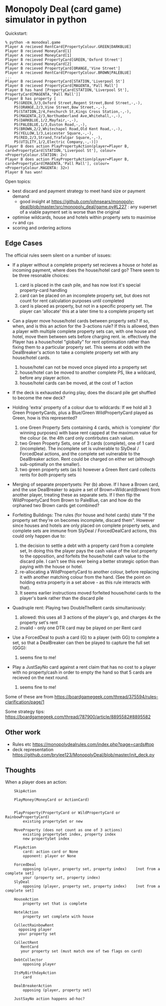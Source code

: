 Monopoly Deal (card game) simulator in python
=====

Quickstart:

```
% python -m monodeal.game
Player A recieved RentCard[PropertyColour.GREEN|DARKBLUE]
Player B recieved MoneyCard[1]
Player A recieved MoneyCard[1]
Player B recieved PropertyCard[GREEN,'Oxford Street']
Player A recieved MoneyCard[2]
Player B recieved PropertyCard[ORANGE,'Vine Street']
Player A recieved RentCard[PropertyColour.BROWN|PALEBLUE]
...
Player B recieved PropertyCard[STATION,'Liverpool St']
Player B recieved PropertyCard[MAGENTA,'Pall Mall']
Player B has hand [PropertyCard[STATION,'Liverpool St'], PropertyCard[MAGENTA,'Pall Mall']]
Player B has property [
    PS(GREEN,3/3,Oxford Street,Regent Street,Bond Street,-,-), 
    PS(ORANGE,2/3,Vine Street,Bow Street,-,-), 
    PS(STATION,2/4,Fenchurch St,Kings Cross Station,-,-), 
    PS(MAGENTA,2/3,Northumberland Ave,Whitehall,-,-), 
    PS(DARKBLUE,1/2,Mayfair,-,-), 
    PS(PALEBLUE,1/3,Euston Road,-,-), 
    PS(BROWN,2/2,Whitechapel Road,Old Kent Road,-,-), 
    PS(YELLOW,1/3,Leicester Square,-,-), 
    PS(RED,2/3,Strand,Trafalgar Square,-,-), 
    PS(UTILITY,1/2,Electric Company,-,-)])
Player B does action PlayPropertyAction(player=Player B, card=PropertyCard[STATION,'Liverpool St'], colour=<PropertyColour.STATION: 2>)
Player B does action PlayPropertyAction(player=Player B, card=PropertyCard[MAGENTA,'Pall Mall'], colour=<PropertyColour.MAGENTA: 32>)
Player B has won!
```

Open topics:
* best discard and payment strategy to meet hand size or payment demand
    * good insight at https://github.com/johnsears/monopoly-deal/blob/master/src/monopoly_deal/game.py#L227 : any superset of a viable payment set is worse than the original
* optimise wildcards, house and hotels within property sets to maximise `rv` and `cps`
* scoring and ordering actions

Edge Cases
-----
The official rules seem silent on a number of issues:

* If a player without a complete property set recieves a house or hotel as incoming payment, where does the house/hotel card go? There seem to be three resonable choices:
    1) card is placed in the cash pile, and has now lost it's special property-card handling
    1) card can be placed on an incomplete property set, but does not count for rent calculation purposes until completed
    1) card is placed as property, but not in a specific property set. The player can 'allocate' this at a later time to a complete property set
* Can a player move house/hotel cards between property sets? If so, when, and is this an action for the 3-actions rule? If this is allowed, then a player with multiple complete property sets can, with one house and hotel, move them between sets before charging rent. ie. effectively the Player has a house/hotel "globally" for rent optimisation rather than fixing them to a particular property set. This seems at odds with the DealBreaker's action to take a complete property set with any house/hotel cards.
    1) house/hotel can not be moved once played into a property set
    1) house/hotel can be moved to another complete PS, like a wildcard, before any player action.
    1) house/hotel cards can be moved, at the cost of 1 action
* If the deck is exhausted during play, does the discard pile get shuffled to become the new deck?
* Holding 'extra' property of a colour due to wildcards: If we hold all 3 Green PropertyCards, plus a Blue/Green WildPropertyCard played as Green, how is this represented?
    1) one Green Property Sets containing 4 cards, which is 'complete' (for winning purposes) with base rent capped at the maximum value for the colour (ie. the 4th card only contirbutes cash value).
    1) two Green Property Sets, one of 3 cards (complete), one of 1 card (incomplete). The incomplete set is vulnerable to SlyDeal / ForcedDeal actions, and the complete set vulnerable to the DealBreaker action. Rent could be charged on either set (although sub-optimally on the smaller).
    1) two green property sets (as b) however a Green Rent card collects rents for *both* property sets
* Merging of separate propertysets: Per (b) above. If I have a Brown card, and the use DealBreaker to aquire a set of Brown+Wildcard(Brown) from another player, treating these as separate sets. If I then flip the WildPropertyCard from Brown to PaleBlue, can and how do the orphaned two Brown cards get combined?
* Forfeiting Buildings:  The rules (for house and hotel cards) state "If the property set they're on becomes incomplete, discard them". However since houses and hotels are only placed on complete property sets, and complete sets are immune from SlyDeal / ForcedDealCard actions, this could only happen due to:
    1) the decision to settle a debt with a property card from a complete set, In doing this the player pays the cash value of the lost property to the opposition, and forfeits the house/hotel cash value to the discard pile. I can't see this ever being a better strategic option than paying with the house or hotel.
    1) re-allocating a WildPropertyCard to another colour, before replacing it with another matching colour from the hand. (See the point on holding extra property in a set above - as this rule interacts with that).
    1) It seems earlier instructions moved forfeited house/hotel cards to the player's bank rather than the discard pile
* Quadruple rent: Playing two DoubleTheRent cards simultaniously:
    1) allowed: this uses all 3 actions of the player's go, and charges 4x the property set's rent
    1) invalid - only one DTR card may be played on per Rent card

* Use a ForcedDeal to push a card (G) to a player (with GG) to complete a set, so that a DealBreaker can then be played to capture the full set (GGG):
    1) seems fine to me!
* Play a JustSayNo card against a rent claim that has no cost to a player with no property/cash in order to empty the hand so that 5 cards are recieved on the next round.
    1) seems fine to me!

Some of these are from https://boardgamegeek.com/thread/375594/rules-clarification/page/1

Some strategy tips: https://boardgamegeek.com/thread/787900/article/8895582#8895582


Other work
---
* Rules etc https://monopolydealrules.com/index.php?page=cards#top
* deck representation https://github.com/brylee123/MonopolyDeal/blob/master/init_deck.py

Thoughts
----
When a player does an action:
```
    SkipAction

    PlayMoney(MoneyCard or ActionCard)


    PlayProperty(PropertyCard or WildPropertyCard or RainbowPropertyCard)
        existing propertySet or new
  
    MoveProperty (does not count as one of 3 actions)
        existing propertySet index, property index
        new propertySet index
  
    PlayAction
        card: action card or None
        opponent: player or None
   
    ForcedDeal
        opposing (player, property set, property index)    [not from a complete set]
        your (property set, property index)
    SlyDeal
        opposing (player, property set, property index)    [not from a complete set]
   
    HouseAction
        property set that is complete
    
    HotelAction
        property set complete with house
   
    CollectRainbowRent
      opposing player
      your property set

    CollectRent
       RentCard
       your property set (must match one of two flags on card)

    DebtCollector
    	opposing player

    ItsMyBirthdayAction
        card

    DealBreakerAction
        opposing (player, property set)

    JustSayNo action happens ad-hoc?
```